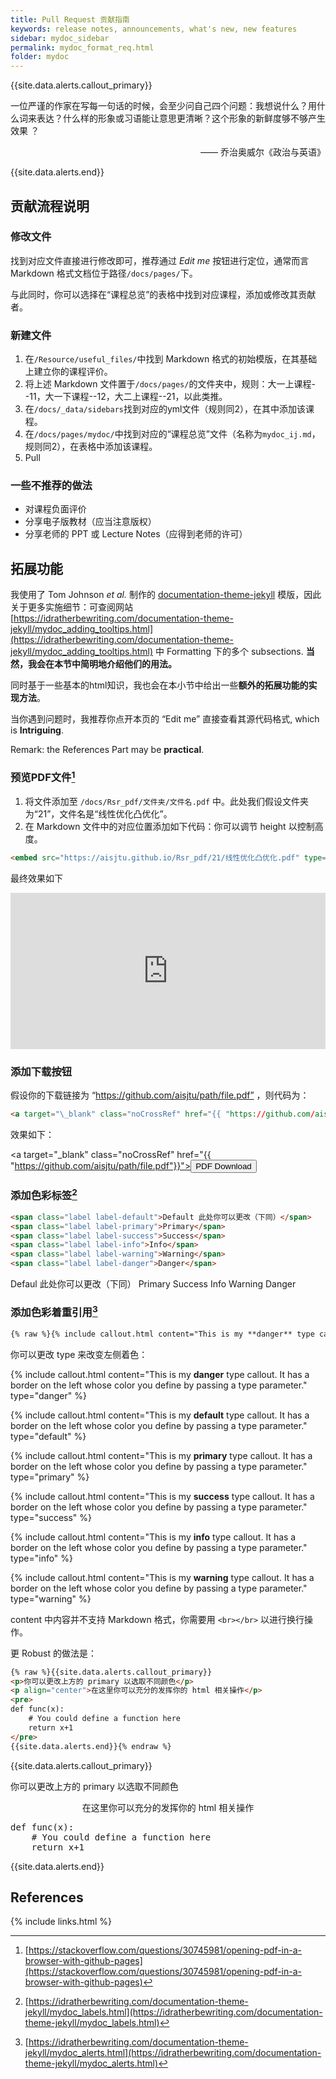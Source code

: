 ```yaml
---
title: Pull Request 贡献指南
keywords: release notes, announcements, what's new, new features
sidebar: mydoc_sidebar
permalink: mydoc_format_req.html
folder: mydoc
---
```


{{site.data.alerts.callout_primary}}
<p>一位严谨的作家在写每一句话的时候，会至少问自己四个问题：我想说什么？用什么词来表达？什么样的形象或习语能让意思更清晰？这个形象的新鲜度够不够产生效果 ？</p>
<p align="right">—— 乔治奥威尔《政治与英语》</p>
{{site.data.alerts.end}}

## 贡献流程说明

### 修改文件

找到对应文件直接进行修改即可，推荐通过 *Edit me* 按钮进行定位，通常而言 Markdown 格式文档位于路径`/docs/pages/`下。

与此同时，你可以选择在“课程总览”的表格中找到对应课程，添加或修改其贡献者。

### 新建文件

1. 在`/Resource/useful_files/`中找到 Markdown 格式的初始模版，在其基础上建立你的课程评价。
2. 将上述 Markdown 文件置于`/docs/pages/`的文件夹中，规则：大一上课程--11，大一下课程--12，大二上课程--21，以此类推。
3. 在`/docs/_data/sidebars`找到对应的yml文件（规则同2），在其中添加该课程。
4. 在`/docs/pages/mydoc/`中找到对应的“课程总览”文件（名称为`mydoc_ij.md`，规则同2），在表格中添加该课程。
5. Pull

### 一些不推荐的做法

- 对课程负面评价
- 分享电子版教材（应当注意版权）
- 分享老师的 PPT 或 Lecture Notes（应得到老师的许可）




## 拓展功能

我使用了 Tom Johnson *et al.* 制作的 [documentation-theme-jekyll](https://github.com/tomjoht/documentation-theme-jekyll) 模版，因此关于更多实施细节：可查阅网站 [https://idratherbewriting.com/documentation-theme-jekyll/mydoc_adding_tooltips.html](https://idratherbewriting.com/documentation-theme-jekyll/mydoc_adding_tooltips.html) 中 Formatting 下的多个 subsections. **当然，我会在本节中简明地介绍他们的用法。**

同时基于一些基本的html知识，我也会在本小节中给出一些**额外的拓展功能的实现方法**。

当你遇到问题时，我推荐你点开本页的 “Edit me” 直接查看其源代码格式, which is **Intriguing**.

Remark: the References Part may be **practical**.

### 预览PDF文件[^1]

1. 将文件添加至 `/docs/Rsr_pdf/文件夹/文件名.pdf` 中。此处我们假设文件夹为“21”，文件名是“线性优化凸优化”。
1. 在 Markdown 文件中的对应位置添加如下代码：你可以调节 height 以控制高度。


```html
<embed src="https://aisjtu.github.io/Rsr_pdf/21/线性优化凸优化.pdf" type="application/pdf" width="100%" height="250px"/>
```

最终效果如下

<embed src="https://aisjtu.github.io/Rsr_pdf/21/线性优化凸优化.pdf" type="application/pdf" width="100%" height="250px"/>

### 添加下载按钮

假设你的下载链接为 “https://github.com/aisjtu/path/file.pdf” ，则代码为：

```html
<a target="\_blank" class="noCrossRef" href="{{ "https://github.com/aisjtu/path/file.pdf"}}"><button type="button" class="btn btn-default" aria-label="Left Align"><span class="glyphicon glyphicon-download-alt" aria-hidden="true"></span> PDF Download</button></a>
```

效果如下：

<a target="\_blank" class="noCrossRef" href="{{ "https://github.com/aisjtu/path/file.pdf"}}"><button type="button" class="btn btn-default" aria-label="Left Align"><span class="glyphicon glyphicon-download-alt" aria-hidden="true"></span> PDF Download</button></a>

### 添加色彩标签[^2]

```html
<span class="label label-default">Default 此处你可以更改（下同）</span>
<span class="label label-primary">Primary</span>
<span class="label label-success">Success</span>
<span class="label label-info">Info</span>
<span class="label label-warning">Warning</span>
<span class="label label-danger">Danger</span>
```

<span class="label label-default">Defaul 此处你可以更改（下同）</span>
<span class="label label-primary">Primary</span>
<span class="label label-success">Success</span>
<span class="label label-info">Info</span>
<span class="label label-warning">Warning</span>
<span class="label label-danger">Danger</span>

### 添加色彩着重引用[^3]

```html
{% raw %}{% include callout.html content="This is my **danger** type callout. It has a border on the left whose color you define by passing a type parameter." type="danger" %}{% endraw %}
```

你可以更改 type 来改变左侧着色：

{% include callout.html content="This is my **danger** type callout. It has a border on the left whose color you define by passing a type parameter." type="danger" %}

{% include callout.html content="This is my **default** type callout. It has a border on the left whose color you define by passing a type parameter." type="default" %}

{% include callout.html content="This is my **primary** type callout. It has a border on the left whose color you define by passing a type parameter." type="primary" %}

{% include callout.html content="This is my **success** type callout. It has a border on the left whose color you define by passing a type parameter." type="success" %}

{% include callout.html content="This is my **info** type callout. It has a border on the left whose color you define by passing a type parameter." type="info" %}

{% include callout.html content="This is my **warning** type callout. It has a border on the left whose color you define by passing a type parameter." type="warning" %}

content 中内容并不支持 Markdown 格式，你需要用 `<br></br>` 以进行换行操作。

更 Robust 的做法是：

```html
{% raw %}{{site.data.alerts.callout_primary}}
<p>你可以更改上方的 primary 以选取不同颜色</p>
<p align="center">在这里你可以充分的发挥你的 html 相关操作</p>
<pre>
def func(x): 
	# You could define a function here
	return x+1
</pre>
{{site.data.alerts.end}}{% endraw %}
```

{{site.data.alerts.callout_primary}}
<p>你可以更改上方的 primary 以选取不同颜色</p>
<p align="center">在这里你可以充分的发挥你的 html 相关操作</p>
<pre>
def func(x):
	# You could define a function here
	return x+1
</pre>

{{site.data.alerts.end}}


## References

[^1]: [https://stackoverflow.com/questions/30745981/opening-pdf-in-a-browser-with-github-pages](https://stackoverflow.com/questions/30745981/opening-pdf-in-a-browser-with-github-pages)
[^2]: [https://idratherbewriting.com/documentation-theme-jekyll/mydoc_labels.html](https://idratherbewriting.com/documentation-theme-jekyll/mydoc_labels.html)
[^3]: [https://idratherbewriting.com/documentation-theme-jekyll/mydoc_alerts.html](https://idratherbewriting.com/documentation-theme-jekyll/mydoc_alerts.html)

{% include links.html %}
